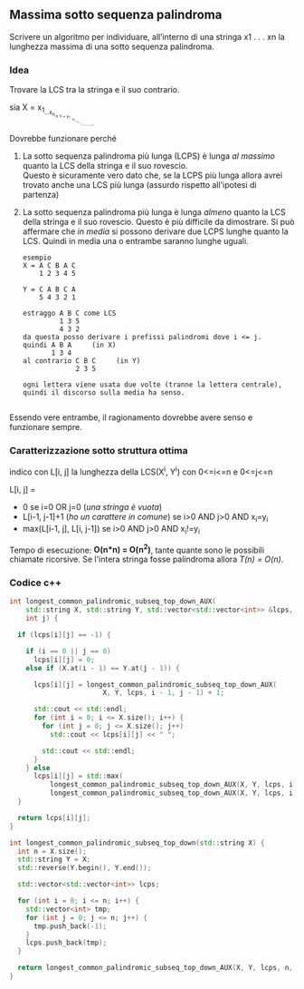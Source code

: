 ## Massima sotto sequenza palindroma

Scrivere un algoritmo per individuare, all’interno di una stringa x1 . . . xn la lunghezza massima di una sotto sequenza palindroma.

### Idea

Trovare la LCS tra la stringa e il suo contrario. 

sia X = x<sub>1<sub>...x<sub>n<sub> e Y = y<sub>1<sub>...y<sub>n<sub> = x<sub>n<sub>...x<sub>1<sub> (Y è il rovescio/contrario di X).

Dovrebbe funzionare perché

1. La sotto sequenza palindroma più lunga  (LCPS) è lunga _al massimo_ quanto la LCS della stringa e il suo rovescio.<br>Questo è sicuramente vero dato che, se la LCPS più lunga allora avrei trovato anche una LCS più lunga (assurdo rispetto all'ipotesi di partenza)

2. La sotto sequenza palindroma più lunga è lunga _almeno_ quanto la LCS della stringa e il suo rovescio. Questo è più difficile da dimostrare. Si può affermare che _in media_ si possono derivare due LCPS lunghe quanto la LCS. Quindi in media una o entrambe saranno lunghe uguali.

    ```
    esempio
    X = A C B A C
        1 2 3 4 5
         
    Y = C A B C A
        5 4 3 2 1
    
    estraggo A B C come LCS
             1 3 5
             4 3 2
    da questa posso derivare i prefissi palindromi dove i <= j.  
    quindi A B A     (in X) 
           1 3 4     
    al contrario C B C     (in Y)
                 2 3 5
    
    ogni lettera viene usata due volte (tranne la lettera centrale), quindi il discorso sulla media ha senso.
                 
    ```

Essendo vere entrambe, il ragionamento dovrebbe avere senso e funzionare sempre.

### Caratterizzazione sotto struttura ottima

indico con L[i, j] la lunghezza della LCS(X<sup>i</sup>, Y<sup>i</sup>) con 0<=i<=n e 0<=j<=n

        
L[i, j] = 
- 0 se i=0 OR j=0 (_una stringa è vuota_)
- L[i-1, j-1]+1 (_ho un carattere in comune_) se i>0 AND j>0 AND x<sub>i</sub>=y<sub>i</sub>
- max(L[i-1, j], L[i, j-1]) se i>0 AND j>0 AND x<sub>i</sub>!=y<sub>i</sub>

Tempo di esecuzione: **O(n\*n) = O(n<sup>2</sup>)**, tante quante sono le possibili chiamate ricorsive. Se l'intera stringa fosse palindroma allora _T(n) = O(n)_.

### Codice c++

```c++
int longest_common_palindromic_subseq_top_down_AUX(
    std::string X, std::string Y, std::vector<std::vector<int>> &lcps, int i,
    int j) {

  if (lcps[i][j] == -1) {

    if (i == 0 || j == 0)
      lcps[i][j] = 0;
    else if (X.at(i - 1) == Y.at(j - 1)) {

      lcps[i][j] = longest_common_palindromic_subseq_top_down_AUX(
                       X, Y, lcps, i - 1, j - 1) + 1;

      std::cout << std::endl;
      for (int i = 0; i <= X.size(); i++) {
        for (int j = 0; j <= X.size(); j++)
          std::cout << lcps[i][j] << " ";

        std::cout << std::endl;
      }
    } else
      lcps[i][j] = std::max(
          longest_common_palindromic_subseq_top_down_AUX(X, Y, lcps, i - 1, j),
          longest_common_palindromic_subseq_top_down_AUX(X, Y, lcps, i, j - 1));
  }

  return lcps[i][j];
}

int longest_common_palindromic_subseq_top_down(std::string X) {
  int n = X.size();
  std::string Y = X;
  std::reverse(Y.begin(), Y.end());

  std::vector<std::vector<int>> lcps;

  for (int i = 0; i <= n; i++) {
    std::vector<int> tmp;
    for (int j = 0; j <= n; j++) {
      tmp.push_back(-1);
    }
    lcps.push_back(tmp);
  }

  return longest_common_palindromic_subseq_top_down_AUX(X, Y, lcps, n, n);
}
```
